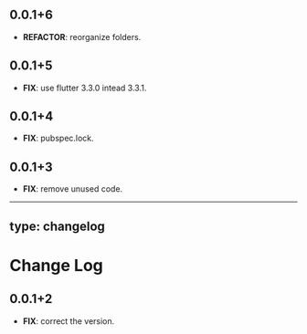 ## 0.0.1+6

 - **REFACTOR**: reorganize folders.

## 0.0.1+5

 - **FIX**: use flutter 3.3.0 intead 3.3.1.

## 0.0.1+4

 - **FIX**: pubspec.lock.

## 0.0.1+3

 - **FIX**: remove unused code.

---
type: changelog
---

# Change Log

## 0.0.1+2

 - **FIX**: correct the version.

